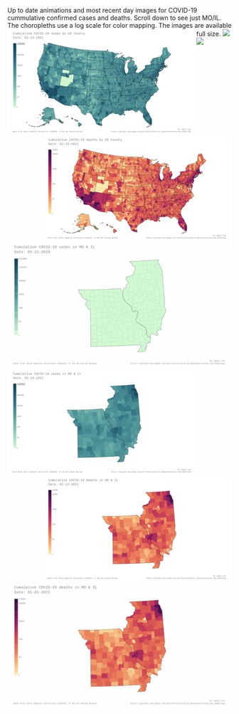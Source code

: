 Up to date animations and most recent day images for COVID-19 cummulative confirmed cases and deaths.
Scroll down to see just MO/IL.  The choropleths use a log scale for color mapping.  The images are available full size.
<img src=images/jh-log_cum_cases-USA_anim.gif>
<img align="left" width="425" src=images/jh-log_cum_cases-USA_most_recent_day.png>
<img align="right" width="425" src=images/jh-log_cum_deaths-USA_most_recent_day.png>
<img src=images/jh-log_cum_deaths-USA_anim.gif>

<img src=images/jh-log_cum_cases-MO_IL_anim.gif>
<img align="left" width="425" src=images/jh-log_cum_cases-MO_IL_most_recent_day.png>
<img align="right" width="425" src=images/jh-log_cum_deaths-MO_IL_most_recent_day.png>
<img src=images/jh-log_cum_deaths-MO_IL_anim.gif>
